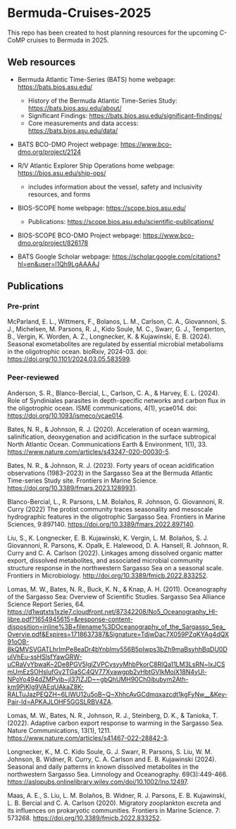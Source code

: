 # Bermuda-Cruises-2025
This repo has been created to host planning resources for the upcoming C-CoMP cruises to Bermuda in 2025.

## Web resources
- Bermuda Atlantic Time-Series (BATS) home webpage: https://bats.bios.asu.edu/
    - History of the Bermuda Atlantic Time-Series Study: https://bats.bios.asu.edu/about/
    - Significant Findings: https://bats.bios.asu.edu/significant-findings/
    - Core measurements and data access: https://bats.bios.asu.edu/data/
 
- BATS BCO-DMO Project webpage: https://www.bco-dmo.org/project/2124

- R/V Atlantic Explorer Ship Operations home webpage: https://bios.asu.edu/ship-ops/
    - includes information about the vessel, safety and inclusivity resources, and forms
 
- BIOS-SCOPE home webpage: https://scope.bios.asu.edu/
    - Publications: https://scope.bios.asu.edu/scientific-publications/
- BIOS-SCOPE BCO-DMO Project webpage: https://www.bco-dmo.org/project/826178

- BATS Google Scholar webpage: https://scholar.google.com/citations?hl=en&user=l1Qh9LgAAAAJ
 

## Publications

### Pre-print

McParland, E. L., Wittmers, F., Bolanos, L. M., Carlson, C. A., Giovannoni, S. J., Michelsen, M. Parsons, R. J., Kido Soule, M. C., Swarr, G. J., Temperton, B., Vergin, K. Worden, A. Z., Longnecker, K. & Kujawinski, E. B. (2024). Seasonal exometabolites are regulated by essential microbial metabolisms in the oligotrophic ocean. bioRxiv, 2024-03. doi: https://doi.org/10.1101/2024.03.05.583599. 

### Peer-reviewed

Anderson, S. R., Blanco-Bercial, L., Carlson, C. A., & Harvey, E. L. (2024). Role of Syndiniales parasites in depth-specific networks and carbon flux in the oligotrophic ocean. ISME communications, 4(1), ycae014. doi: https://doi.org/10.1093/ismeco/ycae014.

Bates, N. R., & Johnson, R. J. (2020). Acceleration of ocean warming, salinification, deoxygenation and acidification in the surface subtropical North Atlantic Ocean. Communications Earth & Environment, 1(1), 33. https://www.nature.com/articles/s43247-020-00030-5. 

Bates, N. R., & Johnson, R. J. (2023). Forty years of ocean acidification observations (1983–2023) in the Sargasso Sea at the Bermuda Atlantic Time-series Study site. Frontiers in Marine Science. https://doi.org/10.3389/fmars.2023.1289931. 

Blanco-Bercial, L., R. Parsons, L.M. Bolaños, R. Johnson, G. Giovannoni, R. Curry (2022) The protist community traces seasonality and mesoscale hydrographic features in the oligotrophic Sargasso Sea. Frontiers in Marine Sciences, 9:897140. https://doi.org/10.3389/fmars.2022.897140. 

Liu, S., K. Longnecker, E. B. Kujawinski, K. Vergin, L. M. Bolaños, S. J. Giovannoni, R. Parsons, K. Opalk, E. Halewood, D. A. Hansell, R. Johnson, R. Curry and C. A. Carlson (2022). Linkages among dissolved organic matter export, dissolved metabolites, and associated microbial community structure response in the northwestern Sargasso Sea on a seasonal scale. Frontiers in Microbiology. http://doi.org/10.3389/fmicb.2022.833252. 

Lomas, M. W., Bates, N. R., Buck, K. N., & Knap, A. H. (2011). Oceanography of the Sargasso Sea: Overview of Scientific Studies. Sargasso Sea Alliance Science Report Series, 64. https://d1wqtxts1xzle7.cloudfront.net/87342208/No5_Oceanography_HI-libre.pdf?1654945615=&response-content-disposition=inline%3B+filename%3DOceanography_of_the_Sargasso_Sea_Overvie.pdf&Expires=1718637387&Signature=TdjwDac7X059PZqKYAg4dQX91oOB-8kQMVSVGATLhrImPe8eaDr4bYnblmy556B5pIwps3bZh9maBsyhhBqDU0DuIVhEu-ssHSlsfYawGRW-uCRaVvYbwaK~2De8PGV5IglZVPCysyyMhbPkorC8RlQa11LM3LsRN~lxJCSmUmEzSOHslufGv2TGaSC4QV77Xvawgpb2vHbtGVIkMoiX18N4yUl-NPoYo494dZMPyib~jl37IZJD~~gbQhUMH90Ch0ibubym2Ath-km9PjKlg9VAEqUAkaZ8K-RALTuJazPEQZH~6LIWU12u5oB~Q~XhhcAvGCdmqxazcdt1kgFyNw__&Key-Pair-Id=APKAJLOHF5GGSLRBV4ZA. 

Lomas, M. W., Bates, N. R., Johnson, R. J., Steinberg, D. K., & Tanioka, T. (2022). Adaptive carbon export response to warming in the Sargasso Sea. Nature Communications, 13(1), 1211. https://www.nature.com/articles/s41467-022-28842-3. 

Longnecker, K., M. C. Kido Soule, G. J. Swarr, R. Parsons, S. Liu, W. M. Johnson, B. Widner, R. Curry, C. A. Carlson and E. B. Kujawinski (2024). Seasonal and daily patterns in known dissolved metabolites in the northwestern Sargasso Sea. Limnology and Oceanography. 69(3):449-466. https://aslopubs.onlinelibrary.wiley.com/doi/10.1002/lno.12497. 

Maas, A. E., S. Liu, L. M. Bolaños, B. Widner, R. J. Parsons, E. B. Kujawinski, L. B. Bercial and C. A. Carlson (2020). Migratory zooplankton excreta and its influences on prokaryotic communities. Frontiers in Marine Science. 7: 573268. https://doi.org/10.3389/fmicb.2022.833252. 

